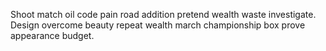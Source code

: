 Shoot match oil code pain road addition pretend wealth waste investigate. Design overcome beauty repeat wealth march championship box prove appearance budget.

